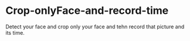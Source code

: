 # Crop-onlyFace-and-record-time
Detect your face and crop only your face and tehn record that picture and its time.
